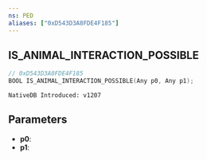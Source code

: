```yaml
---
ns: PED
aliases: ["0xD543D3A8FDE4F185"]
---
```

## IS_ANIMAL_INTERACTION_POSSIBLE

```c
// 0xD543D3A8FDE4F185
BOOL IS_ANIMAL_INTERACTION_POSSIBLE(Any p0, Any p1);
```

```
NativeDB Introduced: v1207
```

## Parameters
* **p0**:
* **p1**:
